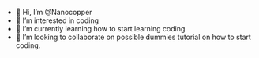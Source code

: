 - 👋 Hi, I’m @Nanocopper
- 👀 I’m interested in coding
- 🌱 I’m currently learning how to start learning coding
- 💞️ I’m looking to collaborate on possible dummies tutorial on how to start coding.

<!---
Nanocopper/Nanocopper is a ✨ special ✨ repository because its `README.md` (this file) appears on your GitHub profile.
You can click the Preview link to take a look at your changes.
--->
